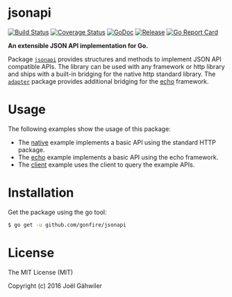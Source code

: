 # jsonapi

[![Build Status](https://travis-ci.org/gonfire/jsonapi.svg?branch=master)](https://travis-ci.org/gonfire/jsonapi)
[![Coverage Status](https://coveralls.io/repos/gonfire/jsonapi/badge.svg?branch=master&service=github)](https://coveralls.io/github/gonfire/jsonapi?branch=master)
[![GoDoc](https://godoc.org/github.com/gonfire/jsonapi?status.svg)](http://godoc.org/github.com/gonfire/jsonapi)
[![Release](https://img.shields.io/github/release/gonfire/jsonapi.svg)](https://github.com/gonfire/jsonapi/releases)
[![Go Report Card](https://goreportcard.com/badge/github.com/gonfire/jsonapi)](http://goreportcard.com/report/gonfire/jsonapi)

**An extensible JSON API implementation for Go.**

Package [`jsonapi`](http://godoc.org/github.com/gonfire/jsonapi) provides structures and methods to implement JSON API compatible APIs. The library can be used with any framework or http library and ships with a built-in bridging for the native http standard library. The [`adapter`](http://godoc.org/github.com/gonfire/jsonapi/adapter) package provides additional bridging for the [echo](http://github.com/labstack/echo) framework.

# Usage

The following examples show the usage of this package:

- The [native](https://github.com/gonfire/jsonapi/blob/master/examples/native/main.go) example implements a basic API using the standard HTTP package.
- The [echo](https://github.com/gonfire/jsonapi/blob/master/examples/echo/main.go) example implements a basic API using the echo framework.
- The [client](https://github.com/gonfire/jsonapi/blob/master/examples/client/main.go) example uses the client to query the example APIs.

# Installation

Get the package using the go tool:

```bash
$ go get -u github.com/gonfire/jsonapi
```

# License

The MIT License (MIT)

Copyright (c) 2016 Joël Gähwiler
